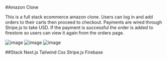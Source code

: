 #Amazon Clone

This is a full stack ecommerce amazon clone. Users can log in and add orders to their carts then proceed to checkout. Payments are wired through Stripe.js to take USD. If the payment is successful the order is added to firestore so users can view it again from the orders page.


![image](https://user-images.githubusercontent.com/85530348/189785496-e83b52ab-4129-47db-8b8e-b01b258753f1.png)
![image](https://user-images.githubusercontent.com/85530348/189786111-e5362c1e-d729-4f18-912b-cd838b7b14b5.png)
![image](https://user-images.githubusercontent.com/85530348/189786162-53a4377a-d369-4610-a618-46dafdb33e04.png)


##Stack
Next.js
Tailwind Css
Stripe.js
Firebase
